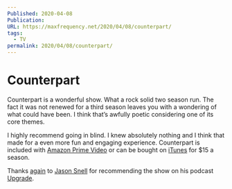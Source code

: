 ```yaml
---
Published: 2020-04-08
Publication: 
URL: https://maxfrequency.net/2020/04/08/counterpart/
tags:
  - TV
permalink: 2020/04/08/counterpart/
---
```

# Counterpart

Counterpart is a wonderful show. What a rock solid two season run. The fact it was not renewed for a third season leaves you with a wondering of what could have been. I think that’s awfully poetic considering one of its core themes.

I highly recommend going in blind. I knew absolutely nothing and I think that made for a even more fun and engaging experience. Counterpart is included with [Amazon Prime Video](https://watch.amazon.com/detail?asin=B077MVJ553&territory=US&r=web) or can be bought on [iTunes](https://itunes.apple.com/us/tv-season/counterpart-season-1/id1347311657) for $15 a season.

Thanks [again](https://twitter.com/MaxRoberts143/status/1242978526585917440) to [Jason Snell](https://www.twitter.com/jsnell) for recommending the show on his podcast [Upgrade](https://www.relay.fm/upgrade).